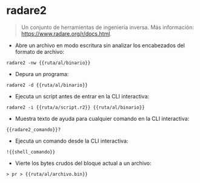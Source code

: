 # radare2

> Un conjunto de herramientas de ingeniería inversa.
> Más información: <https://www.radare.org/r/docs.html>.

- Abre un archivo en modo escritura sin analizar los encabezados del formato de archivo:

`radare2 -nw {{ruta/al/binario}}`

- Depura un programa:

`radare2 -d {{ruta/al/binario}}`

- Ejecuta un script antes de entrar en la CLI interactiva:

`radare2 -i {{ruta/a/script.r2}} {{ruta/al/binario}}`

- Muestra texto de ayuda para cualquier comando en la CLI interactiva:

`{{radare2_comando}}?`

- Ejecuta un comando desde la CLI interactiva:

`!{{shell_comando}}`

- Vierte los bytes crudos del bloque actual a un archivo:

`> pr > {{ruta/al/archivo.bin}}`
